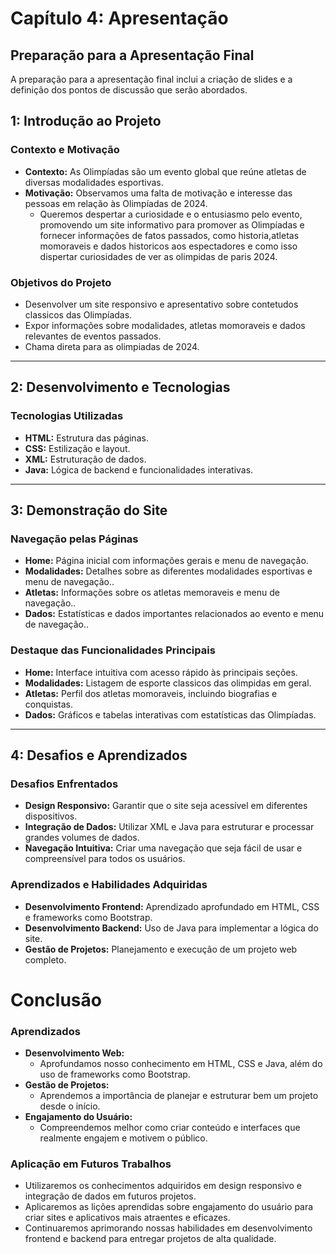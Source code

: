 # Capítulo 4: Apresentação

## Preparação para a Apresentação Final

A preparação para a apresentação final inclui a criação de slides e a definição dos pontos de discussão que serão abordados.


## 1: Introdução ao Projeto

### Contexto e Motivação
- **Contexto:** As Olimpíadas  são um evento global que reúne atletas de diversas modalidades esportivas.
- **Motivação:** Observamos uma falta de motivação e interesse das pessoas em relação às Olimpíadas de 2024.
  - Queremos despertar a curiosidade e o entusiasmo pelo evento, promovendo um site informativo para promover as Olimpíadas e fornecer informações de fatos passados, como historia,atletas momoraveis e dados historicos aos espectadores e como isso dispertar curiosidades de ver as olimpidas de paris 2024.

### Objetivos do Projeto
- Desenvolver um site responsivo e apresentativo sobre contetudos classicos das Olimpíadas.
- Expor informações sobre modalidades,  atletas momoraveis e dados relevantes de eventos passados.
- Chama direta para as olimpiadas de 2024.

---

## 2: Desenvolvimento e Tecnologias

### Tecnologias Utilizadas
- **HTML:** Estrutura das páginas.
- **CSS:** Estilização e layout.
- **XML:** Estruturação de dados.
- **Java:** Lógica de backend e funcionalidades interativas.

---

## 3: Demonstração do Site

### Navegação pelas Páginas
- **Home:** Página inicial com informações gerais e menu de navegação.
- **Modalidades:** Detalhes sobre as diferentes modalidades esportivas e menu de navegação..
- **Atletas:** Informações sobre os atletas memoraveis e menu de navegação..
- **Dados:** Estatísticas e dados importantes relacionados ao evento e menu de navegação..

### Destaque das Funcionalidades Principais
- **Home:** Interface intuitiva com acesso rápido às principais seções.
- **Modalidades:** Listagem de esporte classicos das olimpidas em geral.
- **Atletas:** Perfil dos atletas momoraveis, incluindo biografias e conquistas.
- **Dados:** Gráficos e tabelas interativas com estatísticas das Olimpíadas.

---

## 4: Desafios e Aprendizados

### Desafios Enfrentados
- **Design Responsivo:** Garantir que o site seja acessível em diferentes dispositivos.
- **Integração de Dados:** Utilizar XML e Java para estruturar e processar grandes volumes de dados.
- **Navegação Intuitiva:** Criar uma navegação que seja fácil de usar e compreensível para todos os usuários.

### Aprendizados e Habilidades Adquiridas
- **Desenvolvimento Frontend:** Aprendizado aprofundado em HTML, CSS e frameworks como Bootstrap.
- **Desenvolvimento Backend:** Uso de Java para implementar a lógica do site.
- **Gestão de Projetos:** Planejamento e execução de um projeto web completo.

# Conclusão

### Aprendizados
- **Desenvolvimento Web:**
  - Aprofundamos nosso conhecimento em HTML, CSS e Java, além do uso de frameworks como Bootstrap.
- **Gestão de Projetos:**
  - Aprendemos a importância de planejar e estruturar bem um projeto desde o início.
- **Engajamento do Usuário:**
  - Compreendemos melhor como criar conteúdo e interfaces que realmente engajem e motivem o público.

### Aplicação em Futuros Trabalhos
- Utilizaremos os conhecimentos adquiridos em design responsivo e integração de dados em futuros projetos.
- Aplicaremos as lições aprendidas sobre engajamento do usuário para criar sites e aplicativos mais atraentes e eficazes.
- Continuaremos aprimorando nossas habilidades em desenvolvimento frontend e backend para entregar projetos de alta qualidade.

